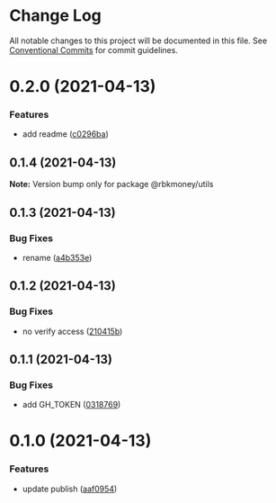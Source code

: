 # Change Log

All notable changes to this project will be documented in this file.
See [Conventional Commits](https://conventionalcommits.org) for commit guidelines.

# 0.2.0 (2021-04-13)


### Features

* add readme ([c0296ba](https://github.com/rbkmoney/fe-core/commit/c0296ba2b7740394b0bad6c7527ee03317c66272))





## 0.1.4 (2021-04-13)

**Note:** Version bump only for package @rbkmoney/utils





## 0.1.3 (2021-04-13)


### Bug Fixes

* rename ([a4b353e](https://github.com/rbkmoney/fe-core/commit/a4b353e0a8fec15d3f98d3cd3e452000fc97335e))





## 0.1.2 (2021-04-13)


### Bug Fixes

* no verify access ([210415b](https://github.com/rbkmoney/fe-core/commit/210415b6ca43330d442074a16c8976ce0e6efa01))





## 0.1.1 (2021-04-13)


### Bug Fixes

* add GH_TOKEN ([0318769](https://github.com/rbkmoney/fe-core/commit/0318769f9e231f03e96827937c79bcb66e3e03ce))





# 0.1.0 (2021-04-13)


### Features

* update publish ([aaf0954](https://github.com/rbkmoney/fe-core/commit/aaf095428e7b3accfeb00bc890921d6507579342))
